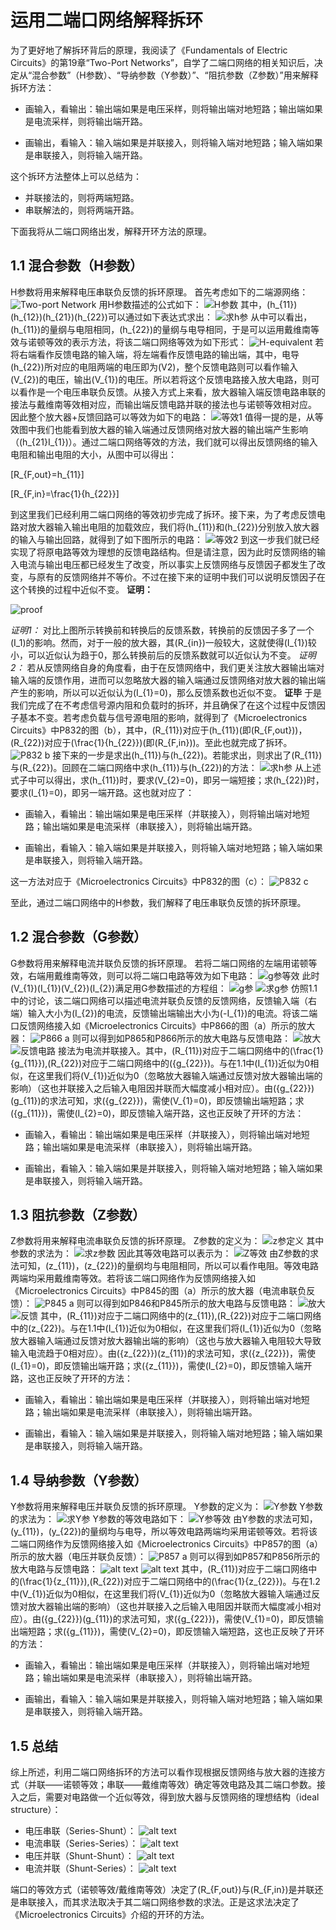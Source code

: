 
# 运用二端口网络解释拆环

为了更好地了解拆环背后的原理，我阅读了《Fundamentals of Electric Circuits》的第19章“Two-Port Networks”，自学了二端口网络的相关知识后，决定从“混合参数”（H参数）、“导纳参数（Y参数）”、“阻抗参数（Z参数）”用来解释拆环方法：

- 画输入，看输出：输出端如果是电压采样，则将输出端对地短路；输出端如果是电流采样，则将输出端开路。

- 画输出，看输入：输入端如果是并联接入，则将输入端对地短路；输入端如果是串联接入，则将输入端开路。

这个拆环方法整体上可以总结为：

- 并联接法的，则将两端短路。
- 串联解法的，则将两端开路。

下面我将从二端口网络出发，解释开环方法的原理。

## 1.1 混合参数（H参数）

H参数将用来解释电压串联负反馈的拆环原理。
首先考虑如下的二端源网络：
![Two-port Network](image.png)
用H参数描述的公式如下：
![H参数](image-1.png)
其中，\(h_{11}\)\(h_{12}\)\(h_{21}\)\(h_{22}\)可以通过如下表达式求出：
![求h参](image-3.png)
从中可以看出，\(h_{11}\)的量纲与电阻相同，\(h_{22}\)的量纲与电导相同，于是可以运用戴维南等效与诺顿等效的表示方法，将该二端口网络等效为如下形式：
![H-equivalent](image-2.png)
若将右端看作反馈电路的输入端，将左端看作反馈电路的输出端，其中，电导\(h_{22}\)所对应的电阻两端的电压即为\(V2\)，整个反馈电路则可以看作输入\(V_{2}\)的电压，输出\(V_{1}\)的电压。所以若将这个反馈电路接入放大电路，则可以看作是一个电压串联负反馈。从接入方式上来看，放大器输入端反馈电路串联的接法与戴维南等效相对应，而输出端反馈电路并联的接法也与诺顿等效相对应。
因此整个放大器+反馈回路可以等效为如下的电路：
![等效1](3fc6a87751e0b784a85572894c35baa.jpg)
值得一提的是，从等效图中我们也能看到放大器的输入端通过反馈网络对放大器的输出端产生影响（\(h_{21}I_{1}\)）。通过二端口网络等效的方法，我们就可以得出反馈网络的输入电阻和输出电阻的大小，从图中可以得出：

\[R_{F,out}=h_{11}\]

\[R_{F,in}=\frac{1}{h_{22}}\]

到这里我们已经利用二端口网络的等效初步完成了拆环。接下来，为了考虑反馈电路对放大器输入输出电阻的加载效应，我们将\(h_{11}\)和\(h_{22}\)分别放入放大器的输入与输出回路，就得到了如下图所示的电路：
![等效2](image-5.png)
到这一步我们就已经实现了将原电路等效为理想的反馈电路结构。但是请注意，因为此时反馈网络的输入电流与输出电压都已经发生了改变，所以事实上反馈网络与反馈因子都发生了改变，与原有的反馈网络并不等价。不过在接下来的证明中我们可以说明反馈因子在这个转换的过程中近似不变。
**证明：**

![proof](3eeb16edb30c0f3f1d51b1126f189b1.jpg)

*证明1：* 对比上图所示转换前和转换后的反馈系数，转换前的反馈因子多了一个\(I_1\)的影响。然而，对于一般的放大器，其\(R_{in}\)一般较大，这就使得\(I_{1}\)较小，可以近似认为趋于0，那么转换前后的反馈系数就可以近似认为不变。
*证明2：* 若从反馈网络自身的角度看，由于在反馈网络中，我们更关注放大器输出端对输入端的反馈作用，进而可以忽略放大器的输入端通过反馈网络对放大器的输出端产生的影响，所以可以近似认为\(I_{1}=0\)，那么反馈系数也近似不变。
**证毕**
于是我们完成了在不考虑信号源内阻和负载时的拆环，并且确保了在这个过程中反馈因子基本不变。若考虑负载与信号源电阻的影响，就得到了《Microelectronics Circuits》中P832的图（b），其中，\(R_{11}\)对应于\(h_{11}\)(即\(R_{F,out}\))，\(R_{22}\)对应于\(\frac{1}{h_{22}}\)(即\(R_{F,in}\))。至此也就完成了拆环。
![P832 b](image-6.png)
接下来的一步是求出\(h_{11}\)与\(h_{22}\)。若能求出，则求出了\(R_{11}\)与\(R_{22}\)。回顾在二端口网络中求\(h_{11}\)与\(h_{22}\)的方法：
![求h参](image-3.png)
从上述式子中可以得出，求\(h_{11}\)时，要求\(V_{2}=0\)，即另一端短接；求\(h_{22}\)时，要求\(I_{1}=0\)，即另一端开路。这也就对应了：

- 画输入，看输出：输出端如果是电压采样（并联接入），则将输出端对地短路；输出端如果是电流采样（串联接入），则将输出端开路。

- 画输出，看输入：输入端如果是并联接入，则将输入端对地短路；输入端如果是串联接入，则将输入端开路。

这一方法对应于《Microelectronics Circuits》中P832的图（c）：
![P832 c](image-7.png)

至此，通过二端口网络中的H参数，我们解释了电压串联负反馈的拆环原理。

## 1.2 混合参数（G参数）

G参数将用来解释电流并联负反馈的拆环原理。
若将二端口网络的左端用诺顿等效，右端用戴维南等效，则可以将二端口电路等效为如下电路：
![g参等效](image-8.png)
此时\(V_{1}\)\(I_{1}\)\(V_{2}\)\(I_{2}\)满足用G参数描述的方程组：
![g参](image-10.png)
![求g参](image-9.png)
仿照1.1中的讨论，该二端口网络可以描述电流并联负反馈的反馈网络，反馈输入端（右端）输入大小为\(I_{2}\)的电流，反馈输出端输出大小为\(-I_{1}\)的电流。将该二端口反馈网络接入如《Microelectronics Circuits》中P866的图（a）所示的放大器：
![P866 a](image-11.png)
则可以得到如P865和P866所示的放大电路与反馈电路：
![放大](image-12.png)
![反馈电路](image-13.png)
接法为电流并联接入。其中，\(R_{11}\)对应于二端口网络中的\(\frac{1}{g_{11}}\),\(R_{22}\)对应于二端口网络中的\({g_{22}}\)。与在1.1中\(I_{1}\)近似为0相似，在这里我们将\(V_{1}\)近似为0（忽略放大器输入端通过反馈对放大器输出端的影响）（这也并联接入之后输入电阻因并联而大幅度减小相对应）。由\({g_{22}}\)\(g_{11}\)的求法可知，求\({g_{22}}\)，需使\(V_{1}=0\)，即反馈输出端短路；求\({g_{11}}\)，需使\(I_{2}=0\)，即反馈输入端开路，这也正反映了开环的方法：

- 画输入，看输出：输出端如果是电压采样（并联接入），则将输出端对地短路；输出端如果是电流采样（串联接入），则将输出端开路。

- 画输出，看输入：输入端如果是并联接入，则将输入端对地短路；输入端如果是串联接入，则将输入端开路。

## 1.3 阻抗参数（Z参数）

Z参数将用来解释电流串联负反馈的拆环原理。
Z参数的定义为：
![z参定义](image-14.png)
其中参数的求法为：
![求z参数](image-15.png)
因此其等效电路可以表示为：
![Z等效](image-16.png)
由Z参数的求法可知，\(z_{11}\)，\(z_{22}\)的量纲均与电阻相同，所以可以看作电阻。等效电路两端均采用戴维南等效。若将该二端口网络作为反馈网络接入如《Microelectronics Circuits》中P845的图（a）所示的放大器（电流串联负反馈）：
![P845 a](image-17.png)
则可以得到如P846和P845所示的放大电路与反馈电路：
![放大](image-18.png)
![反馈](image-19.png)
其中，\(R_{11}\)对应于二端口网络中的\(z_{11}\),\(R_{22}\)对应于二端口网络中的\(z_{22}\)。与在1.1中\(I_{1}\)近似为0相似，在这里我们将\(I_{1}\)近似为0（忽略放大器输入端通过反馈对放大器输出端的影响）（这也与放大器输入电阻较大导致输入电流趋于0相对应）。由\({z_{22}}\)\(z_{11}\)的求法可知，求\({z_{22}}\)，需使\(I_{1}=0\)，即反馈输出端开路；求\({z_{11}}\)，需使\(I_{2}=0\)，即反馈输入端开路，这也正反映了开环的方法：

- 画输入，看输出：输出端如果是电压采样（并联接入），则将输出端对地短路；输出端如果是电流采样（串联接入），则将输出端开路。

- 画输出，看输入：输入端如果是并联接入，则将输入端对地短路；输入端如果是串联接入，则将输入端开路。

## 1.4 导纳参数（Y参数）

Y参数将用来解释电压并联负反馈的拆环原理。
Y参数的定义为：
![Y参数](image-20.png)
Y参数的求法为：
![求Y参](image-21.png)
Y参数的等效电路如下：
![Y参等效](image-22.png)
由Y参数的求法可知，\(y_{11}\)，\(y_{22}\)的量纲均与电导，所以等效电路两端均采用诺顿等效。若将该二端口网络作为反馈网络接入如《Microelectronics Circuits》中P857的图（a）所示的放大器（电压并联负反馈）：
![P857 a](image-23.png)
则可以得到如P857和P856所示的放大电路与反馈电路：
![alt text](image-24.png)
![alt text](image-25.png)
其中，\(R_{11}\)对应于二端口网络中的\(\frac{1}{z_{11}}\),\(R_{22}\)对应于二端口网络中的\(\frac{1}{z_{22}}\)。与在1.2中\(V_{1}\)近似为0相似，在这里我们将\(V_{1}\)近似为0（忽略放大器输入端通过反馈对放大器输出端的影响）（这也并联接入之后输入电阻因并联而大幅度减小相对应）。由\({g_{22}}\)\(g_{11}\)的求法可知，求\({g_{22}}\)，需使\(V_{1}=0\)，即反馈输出端短路；求\({g_{11}}\)，需使\(V_{2}=0\)，即反馈输入端短路，这也正反映了开环的方法：

- 画输入，看输出：输出端如果是电压采样（并联接入），则将输出端对地短路；输出端如果是电流采样（串联接入），则将输出端开路。

- 画输出，看输入：输入端如果是并联接入，则将输入端对地短路；输入端如果是串联接入，则将输入端开路。

## 1.5 总结

综上所述，利用二端口网络拆环的方法可以看作现根据反馈网络与放大器的连接方式（并联——诺顿等效；串联——戴维南等效）确定等效电路及其二端口参数。接入之后，需要对电路做一个近似等效，得到放大器与反馈网络的理想结构（ideal structure）：

- 电压串联（Series-Shunt）：
![alt text](image-26.png)
- 电流串联（Series-Series）：
![alt text](image-27.png)
- 电压并联（Shunt-Shunt）：
![alt text](image-28.png)
- 电流并联（Shunt-Series）：
![alt text](image-29.png)

端口的等效方式（诺顿等效/戴维南等效）决定了\(R_{F,out}\)与\(R_{F,in}\)是并联还是串联接入，而其求法取决于其二端口网络参数的求法。正是这求法决定了《Microelectronics Circuits》介绍的开环的方法。

